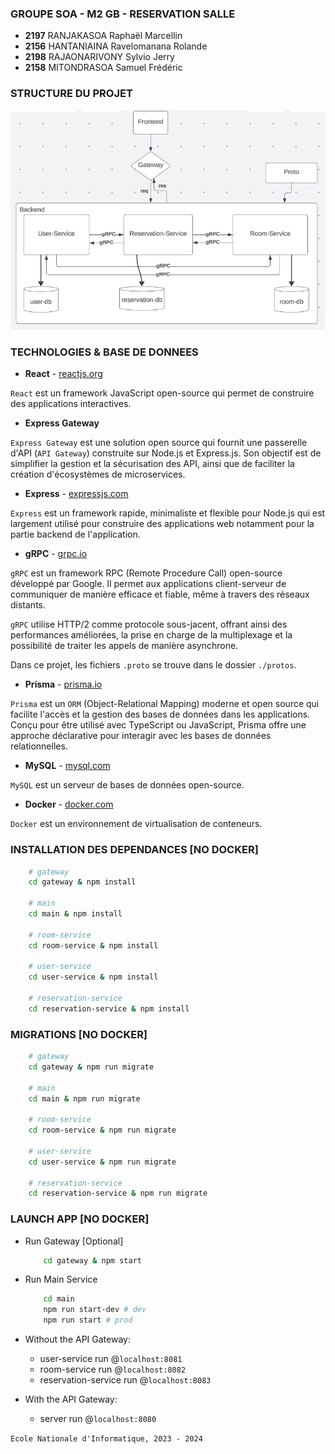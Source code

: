 ### GROUPE SOA - M2 GB - RESERVATION SALLE 
- **2197** RANJAKASOA Raphaël Marcellin
- **2156** HANTANIAINA Ravelomanana Rolande
- **2198** RAJAONARIVONY Sylvio Jerry
- **2158** MITONDRASOA Samuel Frédéric

### STRUCTURE DU PROJET
![Project Structure](./assets/grpc.png)

### TECHNOLOGIES & BASE DE DONNEES

- **React** - [reactjs.org](https://reactjs.org/)

`React` est un framework JavaScript open-source qui permet de construire des applications interactives. 

- **Express Gateway**

`Express Gateway` est une solution open source qui fournit une passerelle d'API (`API Gateway`) construite sur Node.js et Express.js. Son objectif est de simplifier la gestion et la sécurisation des API, ainsi que de faciliter la création d'écosystèmes de microservices.

- **Express** - [expressjs.com](https://expressjs.com/)

`Express` est un framework rapide, minimaliste et flexible pour Node.js qui est largement utilisé pour construire des applications web notamment pour la partie backend de l'application. 

- **gRPC** - [grpc.io](https://grpc.io/)

`gRPC` est un framework RPC (Remote Procedure Call) open-source développé par Google. Il permet aux applications client-serveur de communiquer de manière efficace et fiable, même à travers des réseaux distants. 

`gRPC` utilise HTTP/2 comme protocole sous-jacent, offrant ainsi des performances améliorées, la prise en charge de la multiplexage et la possibilité de traiter les appels de manière asynchrone.

Dans ce projet, les fichiers `.proto` se trouve dans le dossier `./protos`.

- **Prisma** - [prisma.io](https://prisma.io/)

`Prisma` est un `ORM` (Object-Relational Mapping) moderne et open source qui facilite l'accès et la gestion des bases de données dans les applications. Conçu pour être utilisé avec TypeScript ou JavaScript, Prisma offre une approche déclarative pour interagir avec les bases de données relationnelles.

- **MySQL** - [mysql.com](https://www.mysql.com/)

`MySQL` est un serveur de bases de données open-source.

- **Docker** - [docker.com](https://www.docker.com/)

`Docker` est un environnement de virtualisation de conteneurs.

### INSTALLATION DES DEPENDANCES [NO DOCKER]
```bash
    # gateway
    cd gateway & npm install

    # main
    cd main & npm install

    # room-service  
    cd room-service & npm install

    # user-service
    cd user-service & npm install

    # reservation-service
    cd reservation-service & npm install
```
### MIGRATIONS [NO DOCKER]
```bash
    # gateway
    cd gateway & npm run migrate

    # main
    cd main & npm run migrate

    # room-service  
    cd room-service & npm run migrate

    # user-service
    cd user-service & npm run migrate

    # reservation-service
    cd reservation-service & npm run migrate
```

### LAUNCH APP [NO DOCKER]

- Run Gateway [Optional]
    ```bash
        cd gateway & npm start
    ```

- Run Main Service
    ```bash
        cd main
        npm run start-dev # dev
        npm run start # prod
    ```

- Without the API Gateway:
    * user-service run @`localhost:8081`
    * room-service run @`localhost:8082`
    * reservation-service run @`localhost:8083`

- With the API Gateway:
    * server run @`localhost:8080`

`Ecole Nationale d'Informatique, 2023 - 2024`

